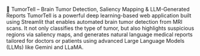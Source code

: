 🧠 TumorTell – Brain Tumor Detection, Saliency Mapping & LLM-Generated Reports
TumorTell is a powerful deep learning-based web application built using Streamlit that enables automated brain tumor detection from MRI scans. It not only classifies the type of tumor, but also highlights suspicious regions via saliency maps, and generates natural language medical reports tailored for doctors or patients using advanced Large Language Models (LLMs) like Gemini and LLaMA.
